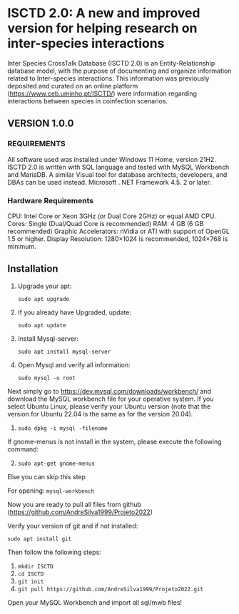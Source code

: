 # ISCTD 2.0: A new and improved version for helping research on inter-species interactions

Inter Species CrossTalk Database (ISCTD 2.0) is an Entity-Relationship database model, with the purpose of documenting and organize information related to Inter-species interactions. This information was previously deposited and curated on an online platform (https://www.ceb.uminho.pt/ISCTD/) were information regarding interactions between species in coinfection scenarios.

## VERSION 1.0.0

### REQUIREMENTS

All software used was installed under Windows 11 Home, version 21H2.
ISCTD 2.0 is written with SQL language and tested with MySQL Workbench and MariaDB. 
A similar Visual tool for database architects, developers, and DBAs can be used instead.
Microsoft . NET Framework 4.5. 2 or later.

### Hardware Requirements

CPU: Intel Core or Xeon 3GHz (or Dual Core 2GHz) or equal AMD CPU.
Cores: Single (Dual/Quad Core is recommended)
RAM: 4 GB (6 GB recommended)
Graphic Accelerators: nVidia or ATI with support of OpenGL 1.5 or higher.
Display Resolution: 1280×1024 is recommended, 1024×768 is minimum.

## Installation

1. Upgrade your apt:

    `sudo apt upgrade`

2. If you already have Upgraded, update:
   
    `sudo apt update`

3. Install Mysql-server:
   
    `sudo apt install mysql-server`

4. Open Mysql and verify all information:
   
    `sudo mysql -u root`

Next simply go to https://dev.mysql.com/downloads/workbench/ and download the MySQL workbench file for your operative system.
If you select Ubuntu Linux, please verify your Ubuntu version (note that the version for Ubuntu 22.04 is the same as for the version 20.04).

1. `sudo dpkg -i mysql -filename`

If gnome-menus is not install in the system, please execute the following command:

2. `sudo apt-get gnome-menus`

Else you can skip this step

For opening: `mysql-workbench`

Now you are ready to pull all files from github (https://github.com/AndreSilva1999/Projeto2022)

Verify your version of git and if not installed:

`sudo apt install git`

Then follow the following steps:

1. `mkdir ISCTD`
2. `cd ISCTD`
3. `git init`
4. `git pull https://github.com/AndreSilva1999/Projeto2022.git`

Open your MySQL Workbench and import all sql/mwb files!

